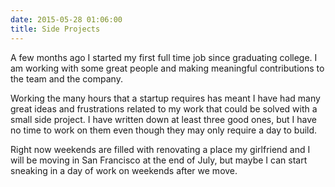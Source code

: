 ```yaml
---
date: 2015-05-28 01:06:00
title: Side Projects
---
```


A few months ago I started my first full time job since graduating college. I am working with some great people and making meaningful contributions to the team and the company.

Working the many hours that a startup requires has meant I have had many great ideas and frustrations related to my work that could be solved with a small side project. I have written down at least three good ones, but I have no time to work on them even though they may only require a day to build.

Right now weekends are filled with renovating a place my girlfriend and I will be moving in San Francisco at the end of July, but maybe I can start sneaking in a day of work on weekends after we move.
